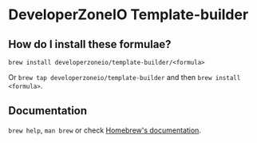 # DeveloperZoneIO Template-builder

## How do I install these formulae?

`brew install developerzoneio/template-builder/<formula>`

Or `brew tap developerzoneio/template-builder` and then `brew install <formula>`.

## Documentation

`brew help`, `man brew` or check [Homebrew's documentation](https://docs.brew.sh).
